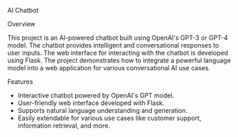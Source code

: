   
AI Chatbot
   
Overview  

This project is an AI-powered chatbot built using OpenAI's GPT-3 or GPT-4 model. The chatbot provides intelligent and conversational responses to user inputs. The web interface for interacting with the chatbot is developed using Flask. The project demonstrates how to integrate a powerful language model into a web application for various conversational AI use cases.
  
 Features   

- Interactive chatbot powered by OpenAI's GPT model.  
- User-friendly web interface developed with Flask.
- Supports natural language understanding and generation.
- Easily extendable for various use cases like customer support, information retrieval, and more. 

